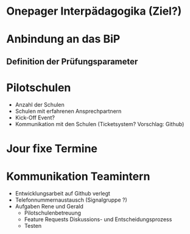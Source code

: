 # Onepager Interpädagogika (Ziel?)
# Anbindung an das BiP
## Definition der Prüfungsparameter
# Pilotschulen
* Anzahl der Schulen
* Schulen mit erfahrenen Ansprechpartnern
* Kick-Off Event?
* Kommunikation mit den Schulen (Ticketsystem? Vorschlag: Github)
# Jour fixe Termine
# Kommunikation Teamintern
* Entwicklungsarbeit auf Github verlegt
* Telefonnummernaustausch (Signalgruppe ?)
* Aufgaben Rene und Gerald
    * Pilotschulenbetreuung
    * Feature Requests Diskussions- und Entscheidungsprozess
    * Testen


